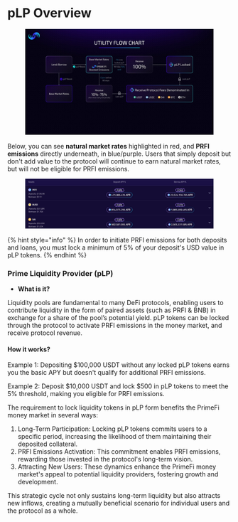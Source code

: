 # pLP Overview

<figure><img src="../.gitbook/assets/image (93).png" alt=""><figcaption></figcaption></figure>

Below, you can see **natural market rates** highlighted in red, and **PRFI emissions** directly underneath, in blue/purple. Users that simply deposit but don't add value to the protocol will continue to earn natural market rates, but will not be eligible for PRFI emissions.

<figure><img src="../.gitbook/assets/image (92).png" alt=""><figcaption></figcaption></figure>

{% hint style="info" %}
In order to initiate PRFI emissions for both deposits and loans, you must lock a minimum of 5% of your deposit's USD value in pLP tokens.
{% endhint %}

### Prime Liquidity Provider (pLP) <a href="#id-42a6" id="id-42a6"></a>

* **What is it?**

Liquidity pools are fundamental to many DeFi protocols, enabling users to contribute liquidity in the form of paired assets (such as PRFI & BNB) in exchange for a share of the pool’s potential yield. pLP tokens can be locked through the protocol to activate PRFI emissions in the money market, and receive protocol revenue.

#### How it works?

Example 1: Depositing $100,000 USDT without any locked pLP tokens earns you the basic APY but doesn't qualify for additional PRFI emissions.

Example 2: Deposit $10,000 USDT and lock $500 in pLP tokens to meet the 5% threshold, making you eligible for PRFI emissions.

The requirement to lock liquidity tokens in pLP form benefits the PrimeFi money market in several ways:

1. Long-Term Participation: Locking pLP tokens commits users to a specific period, increasing the likelihood of them maintaining their deposited collateral.
2. PRFI Emissions Activation: This commitment enables PRFI emissions, rewarding those invested in the protocol's long-term vision.
3. Attracting New Users: These dynamics enhance the PrimeFi money market's appeal to potential liquidity providers, fostering growth and development.

This strategic cycle not only sustains long-term liquidity but also attracts new inflows, creating a mutually beneficial scenario for individual users and the protocol as a whole.

